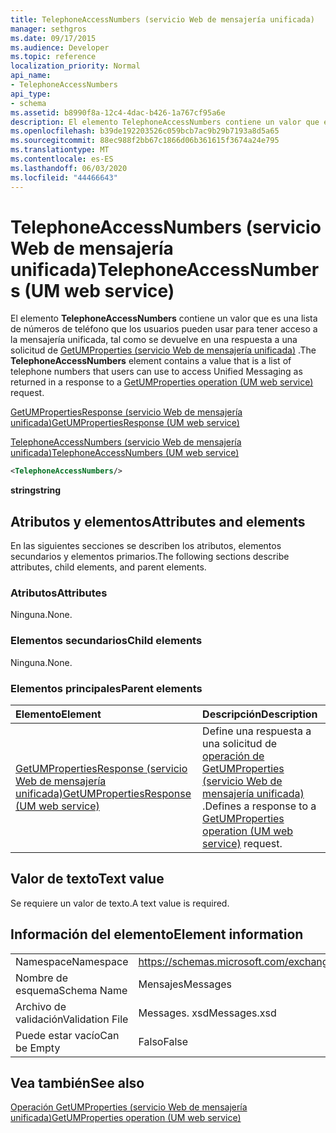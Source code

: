 ```yaml
---
title: TelephoneAccessNumbers (servicio Web de mensajería unificada)
manager: sethgros
ms.date: 09/17/2015
ms.audience: Developer
ms.topic: reference
localization_priority: Normal
api_name:
- TelephoneAccessNumbers
api_type:
- schema
ms.assetid: b8990f8a-12c4-4dac-b426-1a767cf95a6e
description: El elemento TelephoneAccessNumbers contiene un valor que es una lista de números de teléfono que los usuarios pueden usar para tener acceso a la mensajería unificada, tal como se devuelve en una respuesta a una solicitud de GetUMProperties (servicio Web de mensajería unificada).
ms.openlocfilehash: b39de192203526c059bcb7ac9b29b7193a8d5a65
ms.sourcegitcommit: 88ec988f2bb67c1866d06b361615f3674a24e795
ms.translationtype: MT
ms.contentlocale: es-ES
ms.lasthandoff: 06/03/2020
ms.locfileid: "44466643"
---
```

# <a name="telephoneaccessnumbers-um-web-service"></a><span data-ttu-id="62477-103">TelephoneAccessNumbers (servicio Web de mensajería unificada)</span><span class="sxs-lookup"><span data-stu-id="62477-103">TelephoneAccessNumbers (UM web service)</span></span>

<span data-ttu-id="62477-104">El elemento **TelephoneAccessNumbers** contiene un valor que es una lista de números de teléfono que los usuarios pueden usar para tener acceso a la mensajería unificada, tal como se devuelve en una respuesta a una solicitud de [GetUMProperties (servicio Web de mensajería unificada)](getumproperties-operation-um-web-service.md) .</span><span class="sxs-lookup"><span data-stu-id="62477-104">The **TelephoneAccessNumbers** element contains a value that is a list of telephone numbers that users can use to access Unified Messaging as returned in a response to a [GetUMProperties operation (UM web service)](getumproperties-operation-um-web-service.md) request.</span></span> 
  
[<span data-ttu-id="62477-105">GetUMPropertiesResponse (servicio Web de mensajería unificada)</span><span class="sxs-lookup"><span data-stu-id="62477-105">GetUMPropertiesResponse (UM web service)</span></span>](getumpropertiesresponse-um-web-service.md)
  
[<span data-ttu-id="62477-106">TelephoneAccessNumbers (servicio Web de mensajería unificada)</span><span class="sxs-lookup"><span data-stu-id="62477-106">TelephoneAccessNumbers (UM web service)</span></span>](telephoneaccessnumbers-um-web-service.md)
  
```xml
<TelephoneAccessNumbers/>
```

 <span data-ttu-id="62477-107">**string**</span><span class="sxs-lookup"><span data-stu-id="62477-107">**string**</span></span>
## <a name="attributes-and-elements"></a><span data-ttu-id="62477-108">Atributos y elementos</span><span class="sxs-lookup"><span data-stu-id="62477-108">Attributes and elements</span></span>

<span data-ttu-id="62477-109">En las siguientes secciones se describen los atributos, elementos secundarios y elementos primarios.</span><span class="sxs-lookup"><span data-stu-id="62477-109">The following sections describe attributes, child elements, and parent elements.</span></span>
  
### <a name="attributes"></a><span data-ttu-id="62477-110">Atributos</span><span class="sxs-lookup"><span data-stu-id="62477-110">Attributes</span></span>

<span data-ttu-id="62477-111">Ninguna.</span><span class="sxs-lookup"><span data-stu-id="62477-111">None.</span></span>
  
### <a name="child-elements"></a><span data-ttu-id="62477-112">Elementos secundarios</span><span class="sxs-lookup"><span data-stu-id="62477-112">Child elements</span></span>

<span data-ttu-id="62477-113">Ninguna.</span><span class="sxs-lookup"><span data-stu-id="62477-113">None.</span></span>
  
### <a name="parent-elements"></a><span data-ttu-id="62477-114">Elementos principales</span><span class="sxs-lookup"><span data-stu-id="62477-114">Parent elements</span></span>

|<span data-ttu-id="62477-115">**Elemento**</span><span class="sxs-lookup"><span data-stu-id="62477-115">**Element**</span></span>|<span data-ttu-id="62477-116">**Descripción**</span><span class="sxs-lookup"><span data-stu-id="62477-116">**Description**</span></span>|
|:-----|:-----|
|[<span data-ttu-id="62477-117">GetUMPropertiesResponse (servicio Web de mensajería unificada)</span><span class="sxs-lookup"><span data-stu-id="62477-117">GetUMPropertiesResponse (UM web service)</span></span>](getumpropertiesresponse-um-web-service.md) <br/> |<span data-ttu-id="62477-118">Define una respuesta a una solicitud de [operación de GetUMProperties (servicio Web de mensajería unificada)](getumproperties-operation-um-web-service.md) .</span><span class="sxs-lookup"><span data-stu-id="62477-118">Defines a response to a [GetUMProperties operation (UM web service)](getumproperties-operation-um-web-service.md) request.</span></span>  <br/> |
   
## <a name="text-value"></a><span data-ttu-id="62477-119">Valor de texto</span><span class="sxs-lookup"><span data-stu-id="62477-119">Text value</span></span>

<span data-ttu-id="62477-120">Se requiere un valor de texto.</span><span class="sxs-lookup"><span data-stu-id="62477-120">A text value is required.</span></span>
  
## <a name="element-information"></a><span data-ttu-id="62477-121">Información del elemento</span><span class="sxs-lookup"><span data-stu-id="62477-121">Element information</span></span>

|||
|:-----|:-----|
|<span data-ttu-id="62477-122">Namespace</span><span class="sxs-lookup"><span data-stu-id="62477-122">Namespace</span></span>  <br/> |https://schemas.microsoft.com/exchange/services/2006/messages  <br/> |
|<span data-ttu-id="62477-123">Nombre de esquema</span><span class="sxs-lookup"><span data-stu-id="62477-123">Schema Name</span></span>  <br/> |<span data-ttu-id="62477-124">Mensajes</span><span class="sxs-lookup"><span data-stu-id="62477-124">Messages</span></span>  <br/> |
|<span data-ttu-id="62477-125">Archivo de validación</span><span class="sxs-lookup"><span data-stu-id="62477-125">Validation File</span></span>  <br/> |<span data-ttu-id="62477-126">Messages. xsd</span><span class="sxs-lookup"><span data-stu-id="62477-126">Messages.xsd</span></span>  <br/> |
|<span data-ttu-id="62477-127">Puede estar vacío</span><span class="sxs-lookup"><span data-stu-id="62477-127">Can be Empty</span></span>  <br/> |<span data-ttu-id="62477-128">Falso</span><span class="sxs-lookup"><span data-stu-id="62477-128">False</span></span>  <br/> |
   
## <a name="see-also"></a><span data-ttu-id="62477-129">Vea también</span><span class="sxs-lookup"><span data-stu-id="62477-129">See also</span></span>



[<span data-ttu-id="62477-130">Operación GetUMProperties (servicio Web de mensajería unificada)</span><span class="sxs-lookup"><span data-stu-id="62477-130">GetUMProperties operation (UM web service)</span></span>](getumproperties-operation-um-web-service.md)

